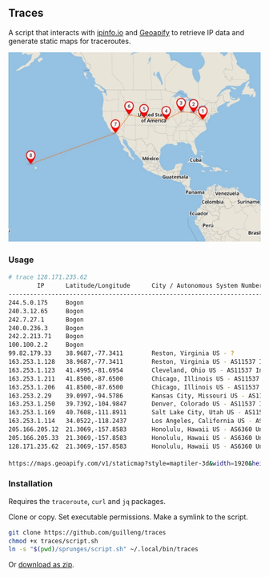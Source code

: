 Traces
------

A script that interacts with [ipinfo.io](https://ipinfo.io) and
[Geoapify](https://apidocs.geoapify.com/) to retrieve IP data and generate
static maps for traceroutes.

<p align="center">
  <img src="https://github.com/guilleng/traces/blob/master/map.webp?raw=true" alt="Traceroute"/>
</p>


### Usage

```sh
# trace 128.171.235.62
        IP      Latitude/Longitude      City / Autonomous System Number / Company
----------------------------------------------------------------------------------------
244.5.0.175     Bogon   
240.3.12.65     Bogon   
242.7.27.1      Bogon   
240.0.236.3     Bogon   
242.2.213.71    Bogon   
100.100.2.2     Bogon   
99.82.179.33    38.9687,-77.3411        Reston, Virginia US - ? 
163.253.1.128   38.9687,-77.3411        Reston, Virginia US - AS11537 Internet2 
163.253.1.123   41.4995,-81.6954        Cleveland, Ohio US - AS11537 Internet2 
163.253.1.211   41.8500,-87.6500        Chicago, Illinois US - AS11537 Internet2 
163.253.1.206   41.8500,-87.6500        Chicago, Illinois US - AS11537 Internet2 
163.253.2.29    39.0997,-94.5786        Kansas City, Missouri US - AS11537 Internet2 
163.253.1.250   39.7392,-104.9847       Denver, Colorado US - AS11537 Internet2 
163.253.1.169   40.7608,-111.8911       Salt Lake City, Utah US - AS11537 Internet2 
163.253.1.114   34.0522,-118.2437       Los Angeles, California US - AS11537 Internet2 
205.166.205.12  21.3069,-157.8583       Honolulu, Hawaii US - AS6360 University of Hawaii 
205.166.205.33  21.3069,-157.8583       Honolulu, Hawaii US - AS6360 University of Hawaii 
128.171.235.62  21.3069,-157.8583       Honolulu, Hawaii US - AS6360 University of Hawaii 

https://maps.geoapify.com/v1/staticmap?style=maptiler-3d&width=1920&height=1080&center=lonlat:0,20&zoom=1.9&geometry=polyline:-77.3411,38.9687,-81.6954,41.4995,-87.6500,41.8500,-94.5786,39.0997,-104.9847,39.7392,-111.8911,40.7608,-118.2437,34.0522,-157.8583,21.3069;linewidth:5;linecolor:%23ff6600;lineopacity:1;linewidth:1&marker=lonlat:-77.3411,38.9687;color:%23ff0000;size:small;text:1|lonlat:-81.6954,41.4995;color:%23ff0000;size:small;text:2|lonlat:-87.6500,41.8500;color:%23ff0000;size:small;text:3|lonlat:-94.5786,39.0997;color:%23ff0000;size:small;text:4|lonlat:-104.9847,39.7392;color:%23ff0000;size:small;text:5|lonlat:-111.8911,40.7608;color:%23ff0000;size:small;text:6|lonlat:-118.2437,34.0522;color:%23ff0000;size:small;text:7|lonlat:-157.8583,21.3069;color:%23ff0000;size:small;text:8&scaleFactor=2&&apiKey=d548c5ed24604be6a9dd0d989631f783
```




### Installation

Requires the `traceroute`, `curl` and `jq` packages.

Clone or copy.  Set executable permissions.  Make a symlink to the script. 

```bash
git clone https://github.com/guilleng/traces
chmod +x traces/script.sh
ln -s "$(pwd)/sprunges/script.sh" ~/.local/bin/traces
```

Or [download as zip](https://github.com/guilleng/sprunges/zipball/master).
